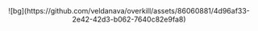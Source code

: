 <div align="center">
![bg](https://github.com/veldanava/overkill/assets/86060881/4d96af33-2e42-42d3-b062-7640c82e9fa8)
  
</div>

